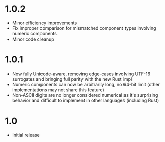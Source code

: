 
# 1.0.2
- Minor efficiency improvements
- Fix improper comparison for mismatched component types involving numeric components
- Minor code cleanup

# 1.0.1
- Now fully Unicode-aware, removing edge-cases involving UTF-16 surrogates and bringing full parity with the new Rust impl
- Numeric components can now be arbitrarily long, no 64-bit limit (other implementations may not share this feature)
- Non-ASCII digits are no longer considered numerical as it's surprising behavior and difficult to implement in other languages (including Rust)

# 1.0
- Initial release

